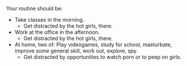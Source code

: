 Your routine should be:
- Take classes in the morning.
  - Get distracted by the hot girls, there.
- Work at the office in the afternoon.
  - Get distracted by the hot girls, there.
- At home, two of: Play videogames, study for school, masturbate, improve some general skill, work out, explore, spy.
  - Get distracted by opportunities to watch porn or to peep on girls.
